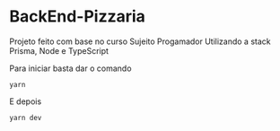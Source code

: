 # BackEnd-Pizzaria

Projeto feito com base no curso Sujeito Progamador
Utilizando a stack Prisma, Node e TypeScript

Para iniciar basta dar o comando

```yarn``` 

E depois

```yarn dev```
